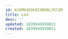 ```yaml
---
id: Kt6M64E9h0IXBH8L7Kl2M
title: Led
desc: ''
updated: 1639949950021
created: 1639949950021
---
```


